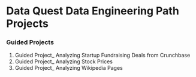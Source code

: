 # Data Quest Data Engineering Path Projects

### Guided Projects

1. Guided Project_ Analyzing Startup Fundraising Deals from Crunchbase
2. Guided Project_ Analyzing Stock Prices
3. Guided Project_ Analyzing Wikipedia Pages